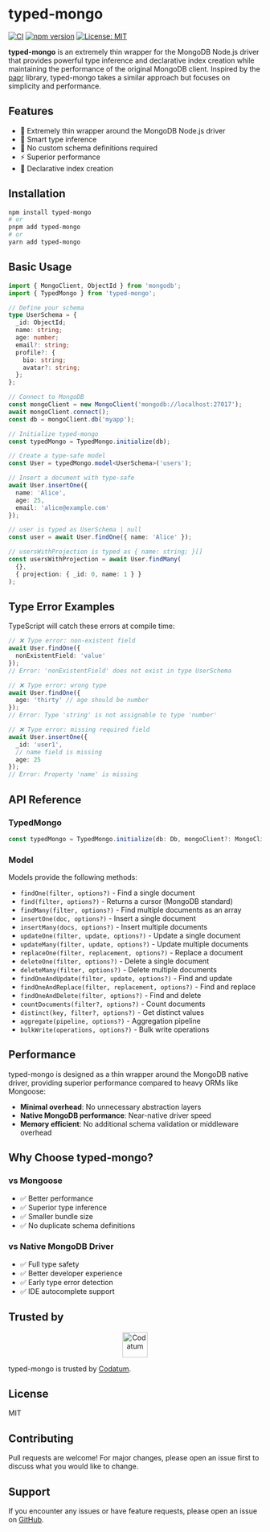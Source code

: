 # typed-mongo

[![CI](https://github.com/codatum/typed-mongo/actions/workflows/ci.yml/badge.svg)](https://github.com/codatum/typed-mongo/actions/workflows/ci.yml)
[![npm version](https://badge.fury.io/js/typed-mongo.svg)](https://badge.fury.io/js/typed-mongo)
[![License: MIT](https://img.shields.io/badge/License-MIT-yellow.svg)](https://opensource.org/licenses/MIT)

**typed-mongo** is an extremely thin wrapper for the MongoDB Node.js driver that provides powerful type inference and declarative index creation while maintaining the performance of the original MongoDB client. Inspired by the [papr](https://github.com/plexinc/papr) library, typed-mongo takes a similar approach but focuses on simplicity and performance.

## Features

- 🔄 Extremely thin wrapper around the MongoDB Node.js driver
- 🎯 Smart type inference
- 🔄 No custom schema definitions required
- ⚡ Superior performance
- 📝 Declarative index creation

## Installation

```bash
npm install typed-mongo
# or
pnpm add typed-mongo
# or
yarn add typed-mongo
```

## Basic Usage

```typescript
import { MongoClient, ObjectId } from 'mongodb';
import { TypedMongo } from 'typed-mongo';

// Define your schema
type UserSchema = {
  _id: ObjectId;
  name: string;
  age: number;
  email?: string;
  profile?: {
    bio: string;
    avatar?: string;
  };
};

// Connect to MongoDB
const mongoClient = new MongoClient('mongodb://localhost:27017');
await mongoClient.connect();
const db = mongoClient.db('myapp');

// Initialize typed-mongo
const typedMongo = TypedMongo.initialize(db);

// Create a type-safe model
const User = typedMongo.model<UserSchema>('users');

// Insert a document with type-safe
await User.insertOne({
  name: 'Alice',
  age: 25,
  email: 'alice@example.com'
});

// user is typed as UserSchema | null
const user = await User.findOne({ name: 'Alice' });

// usersWithProjection is typed as { name: string; }[]
const usersWithProjection = await User.findMany(
  {},
  { projection: { _id: 0, name: 1 } }
);
```

## Type Error Examples

TypeScript will catch these errors at compile time:

```typescript
// ❌ Type error: non-existent field
await User.findOne({ 
  nonExistentField: 'value' 
});
// Error: 'nonExistentField' does not exist in type UserSchema

// ❌ Type error: wrong type
await User.findOne({ 
  age: 'thirty' // age should be number
});
// Error: Type 'string' is not assignable to type 'number'

// ❌ Type error: missing required field
await User.insertOne({
  _id: 'user1',
  // name field is missing
  age: 25
});
// Error: Property 'name' is missing
```

## API Reference

### TypedMongo

```typescript
const typedMongo = TypedMongo.initialize(db: Db, mongoClient?: MongoClient);
```

### Model

Models provide the following methods:

- `findOne(filter, options?)` - Find a single document
- `find(filter, options?)` - Returns a cursor (MongoDB standard)
- `findMany(filter, options?)` - Find multiple documents as an array
- `insertOne(doc, options?)` - Insert a single document
- `insertMany(docs, options?)` - Insert multiple documents
- `updateOne(filter, update, options?)` - Update a single document
- `updateMany(filter, update, options?)` - Update multiple documents
- `replaceOne(filter, replacement, options?)` - Replace a document
- `deleteOne(filter, options?)` - Delete a single document
- `deleteMany(filter, options?)` - Delete multiple documents
- `findOneAndUpdate(filter, update, options?)` - Find and update
- `findOneAndReplace(filter, replacement, options?)` - Find and replace
- `findOneAndDelete(filter, options?)` - Find and delete
- `countDocuments(filter?, options?)` - Count documents
- `distinct(key, filter?, options?)` - Get distinct values
- `aggregate(pipeline, options?)` - Aggregation pipeline
- `bulkWrite(operations, options?)` - Bulk write operations

## Performance

typed-mongo is designed as a thin wrapper around the MongoDB native driver, providing superior performance compared to heavy ORMs like Mongoose:

- **Minimal overhead**: No unnecessary abstraction layers
- **Native MongoDB performance**: Near-native driver speed
- **Memory efficient**: No additional schema validation or middleware overhead

## Why Choose typed-mongo?

### vs Mongoose
- ✅ Better performance
- ✅ Superior type inference
- ✅ Smaller bundle size
- ✅ No duplicate schema definitions

### vs Native MongoDB Driver
- ✅ Full type safety
- ✅ Better developer experience
- ✅ Early type error detection
- ✅ IDE autocomplete support

## Trusted by

<p align="center">
  <a href="https://codatum.com">
    <img src="https://storage.googleapis.com/prod-cdm-public2/assets/invite_mail_logo.png" alt="Codatum" height="50">
  </a>
</p>

typed-mongo is trusted by [Codatum](https://codatum.com).

## License

MIT

## Contributing

Pull requests are welcome! For major changes, please open an issue first to discuss what you would like to change.

## Support

If you encounter any issues or have feature requests, please open an issue on [GitHub](https://github.com/codatum/typed-mongo/issues).